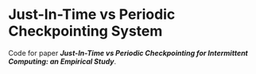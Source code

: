# Just-In-Time vs Periodic Checkpointing System

Code for paper ***Just-In-Time vs Periodic Checkpointing for Intermittent Computing: an Empirical Study***.